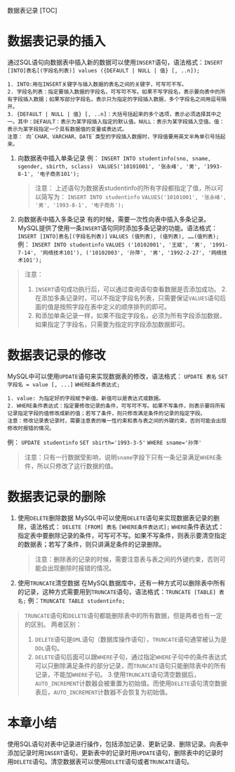 数据表记录
[TOC]
# 数据表记录的插入
通过SQL语句向数据表中插入新的数据可以使用`INSERT`语句，语法格式：`INSERT [INTO]表名[(字段名列表)] values ({DEFAULT | NULL | 值} [, ..n]);`
```
1. INTO:用在INSERT关键字与插入数据的表名之间的关键字，可写可不写。
2. 字段名列表：指定要插入数据的字段名，可写可不写。如果不写字段名，表示要向表中的所有字段插入数据；如果写部分字段名，表示只为指定的字段插入数据，多个字段名之间用逗号隔开。
3. {DEFAULT | NULL | 值} [, ..n]：大括号括起来的多个选项，表示必须选择其中之一。其中：DEFAULT：表示为某字段插入指定的默认值。NULL：表示为某字段插入空值。值：表示为某字段指定一个具有数据值的变量或表达式。
注意： 向`CHAR、VARCHAR、DATE`类型的字段插入数据时，字段值要用英文半角单引号括起来。
```
1. 向数据表中插入单条记录
   例：
   `INSERT INTO studentinfo(sno, sname, sgender, sbirth, sclass)`
   ` VALUES('10101001', '张永峰', '男', '1993-8-1', '电子商务101');`
   > 注意： 上述语句为数据表studentinfo的所有字段都指定了值，所以可以简写为：
   `INSERT INTO studentinfo`
   `VALUES('10101001', '张永峰', '男', '1993-8-1', '电子商务');`
2. 向数据表中插入多条记录
   有的时候，需要一次性向表中插入多条记录。MySQL提供了使用一条`INSERT`语句同时添加多条记录的功能。语法格式：
   `INSERT [INTO]表名[(字段名列表)]`
   `VALUES (值列表), (值列表), ……(值列表);`
   例：
   `INSERT INTO studentinfo`
   `VALUES ('10102001', '王斌', '男', '1991-7-14', '网络技术101'), ('10102003', '孙萍', '男', '1992-2-27', '网络技术101');`
> 注意：
> 1. `INSERT`语句成功执行后，可以通过查询语句查看数据是否添加成功。
> 2.在添加多条记录时，可以不指定字段名列表，只需要保证`VALUES`语句后面的值是按照字段在表中定义的顺序排列的即可。
> 3. 和添加单条记录一样，如果不指定字段名，必须为所有字段添加数据，如果指定了字段名，只需要为指定的字段添加数据即可。
# 数据表记录的修改
MySQL中可以使用`UPDATE`语句来实现数据表的修改，语法格式：
`UPDATE 表名`
`SET 字段名 = value [, ...]`
`WHERE条件表达式;`
```
1. value: 为指定好的字段赋予新值。新值可以是表达式或数据。
2. WHERE条件表达式：指定要修改记录的条件，可写可不写。如果不写条件，则表示要将所有记录指定字段的值修改成新的值；若写了条件，则只修改满足条件的记录的指定字段。
注意：修改记录表记录时，需要注意表的唯一性约束和表与表之间的外键约束，否则可能会出现修改时报错的情况。
```
例：
`UPDATE studentinfo`
`SET sbirth='1993-3-5'`
`WHERE sname='孙萍'`
> 注意：只有一行数据受影响，说明`sname`字段下只有一条记录满足`WHERE`条件，所以只修改了这行数据的值。
# 数据表记录的删除
1. 使用`DELETE`删除数据
   MySQL中可以使用`DELETE`语句来实现数据表记录的删除，语法格式：
   `DELETE [FROM] 表名`
   `[WHERE条件表达式];`
   `WHERE`条件表达式：指定表中要删除记录的条件，可写可不写。如果不写条件，则表示要清空指定的数据表；若写了条件，则只讲满足条件的记录删除。
   > 注意：删除表的记录的时候，需要注意表与表之间的外键约束，否则可能会出现删除时报错的情况。
2. 使用`TRUNCATE`清空数据
   在MySQL数据库中，还有一种方式可以删除表中所有的记录，这种方式需要用到`TRUNCATE`语句，语法格式：`TRUNCATE [TABLE] 表名;`
   例：`TRUNCATE TABLE studentinfo;`
> `TRUNCATE`语句和`DELETE`语句都能删除表中的所有数据，但是两者也有一定的区别。
> 两者区别：
> 1. `DELETE`语句是`DML`语句（数据库操作语句），`TRUNCATE`语句通常被认为是`DDL`语句。
> 2. `DELETE`语句后面可以跟`WHERE`子句，通过指定`WHERE`子句中的条件表达式可以只删除满足条件的部分记录，而`TRUNCATE`语句只能删除表中的所有记录，不能加`WHERE`子句。
> 3.使用`TRUNCATE`语句清空数据后，`AUTO_INCREMENT`计数器会被重置为初始值。而使用`DELETE`语句清空数据表后，`AUTO_INCREMENT`计数器不会恢复为初始值。

# 本章小结
使用SQL语句对表中记录进行操作，包括添加记录、更新记录、删除记录。向表中添加记录时用`INSERT`语句，更新表中的记录时用`UPDATE`语句，删除表中的记录时用`DELETE`语句。清空数据表可以使用`DELETE`语句或者`TRUNCATE`语句。